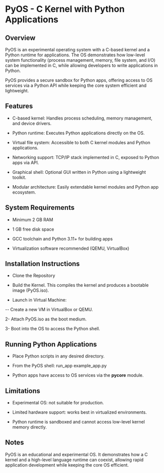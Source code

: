 # PyOS - C Kernel with Python Applications

## Overview

PyOS is an experimental operating system with a C-based kernel and a Python runtime for applications. The OS demonstrates how low-level system functionality (process management, memory, file system, and I/O) can be implemented in C, while allowing developers to write applications in Python.

PyOS provides a secure sandbox for Python apps, offering access to OS services via a Python API while keeping the core system efficient and lightweight.

## Features

- C-based kernel: Handles process scheduling, memory management, and device drivers.

- Python runtime: Executes Python applications directly on the OS.

- Virtual file system: Accessible to both C kernel modules and Python applications.

- Networking support: TCP/IP stack implemented in C, exposed to Python apps via API.

- Graphical shell: Optional GUI written in Python using a lightweight toolkit.

- Modular architecture: Easily extendable kernel modules and Python app ecosystem.


## System Requirements

- Minimum 2 GB RAM

- 1 GB free disk space

- GCC toolchain and Python 3.11+ for building apps

- Virtualization software recommended (QEMU, VirtualBox)


## Installation Instructions

- Clone the Repository

- Build the Kernel. This compiles the kernel and produces a bootable image (PyOS.iso).

- Launch in Virtual Machine:

-- Create a new VM in VirtualBox or QEMU.

2- Attach PyOS.iso as the boot medium.

3- Boot into the OS to access the Python shell.


## Running Python Applications

- Place Python scripts in any desired directory.

- From the PyOS shell:
run_app example_app.py

- Python apps have access to OS services via the **pycore** module.

## Limitations

- Experimental OS: not suitable for production.

- Limited hardware support: works best in virtualized environments.

- Python runtime is sandboxed and cannot access low-level kernel memory directly.

## Notes

PyOS is an educational and experimental OS. It demonstrates how a C kernel and a high-level language runtime can coexist, allowing rapid application development while keeping the core OS efficient.

